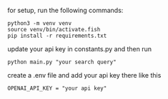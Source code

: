 for setup, run the following commands:

```fish
python3 -m venv venv
source venv/bin/activate.fish
pip install -r requirements.txt
```
update your api key in constants.py and then run

```fish
python main.py "your search query"
```

create a .env file and add your api key there like this 

```
OPENAI_API_KEY = "your api key"
```
